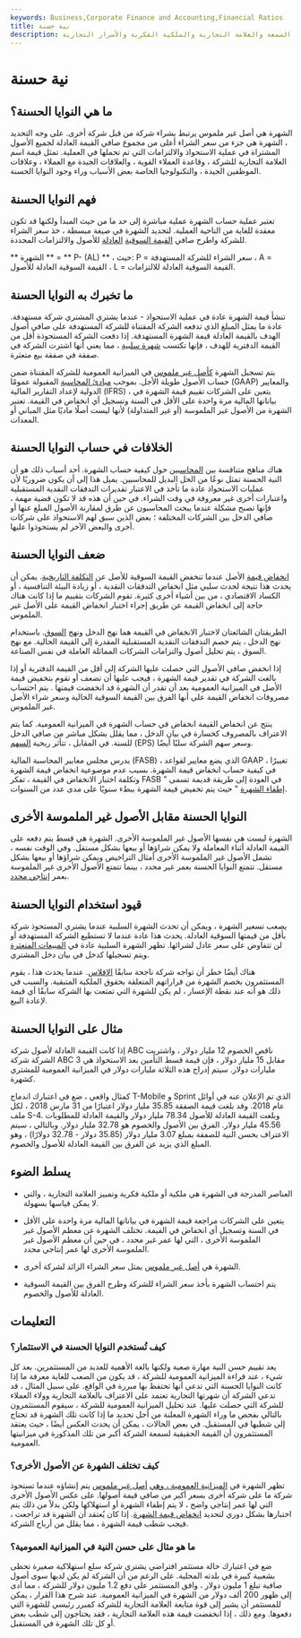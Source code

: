 ```yaml
---
keywords: Business,Corporate Finance and Accounting,Financial Ratios
title: نية حسنة
description: الشهرة هي أصل غير ملموس عندما تستحوذ شركة على أخرى. يتضمن السمعة والعلامة التجارية والملكية الفكرية والأسرار التجارية.
---
```


# نية حسنة
## ما هي النوايا الحسنة؟

الشهرة هي أصل غير ملموس يرتبط بشراء شركة من قبل شركة أخرى. على وجه التحديد ، الشهرة هي جزء من سعر الشراء أعلى من مجموع صافي القيمة العادلة لجميع الأصول المشتراة في عملية الاستحواذ والالتزامات التي تم تحملها في العملية. تمثل قيمة اسم العلامة التجارية للشركة ، وقاعدة العملاء القوية ، والعلاقات الجيدة مع العملاء ، وعلاقات الموظفين الجيدة ، والتكنولوجيا الخاصة بعض الأسباب وراء وجود النوايا الحسنة.

## فهم النوايا الحسنة

تعتبر عملية حساب الشهرة عملية مباشرة إلى حد ما من حيث المبدأ ولكنها قد تكون معقدة للغاية من الناحية العملية. لتحديد الشهرة في صيغة مبسطة ، خذ سعر الشراء للشركة واطرح صافي [القيمة السوقية](/fairmarketvalue) [العادلة](/fairmarketvalue) للأصول والالتزامات المحددة.

** الشهرة ** = ** P- (AL) ** ، حيث: P = سعر الشراء للشركة المستهدفة ، A = القيمة السوقية العادلة للأصول ، L = القيمة السوقية العادلة للالتزامات.

## ما تخبرك به النوايا الحسنة

تنشأ قيمة الشهرة عادة في عملية الاستحواذ - عندما يشتري المشتري شركة مستهدفة. عادة ما يمثل المبلغ الذي تدفعه الشركة المقتناة للشركة المستهدفة على صافي أصول الهدف بالقيمة العادلة قيمة الشهرة المستهدفة. إذا دفعت الشركة المستحوذة أقل من القيمة الدفترية للهدف ، فإنها تكتسب [شهرة سلبية](/negativegoodwill) ، مما يعني أنها اشترت الشركة في صفقة في صفقة بيع متعثرة.

يتم تسجيل الشهرة [كأصل غير ملموس](/intangibleasset) في الميزانية العمومية للشركة المقتناة ضمن حساب الأصول طويلة الأجل. بموجب [مبادئ المحاسبة](/gaap) المقبولة عمومًا (GAAP) والمعايير الدولية لإعداد التقارير المالية (IFRS) ، يتعين على الشركات تقييم قيمة الشهرة في بياناتها المالية مرة واحدة على الأقل في السنة وتسجيل أي انخفاض في القيمة. تعتبر الشهرة من الأصول غير الملموسة (أو غير المتداولة) لأنها ليست أصلًا ماديًا مثل المباني أو المعدات.

## الخلافات في حساب النوايا الحسنة

هناك مناهج متنافسة بين [المحاسبين](/accountant) حول كيفية حساب الشهرة. أحد أسباب ذلك هو أن النية الحسنة تمثل نوعًا من الحل البديل للمحاسبين. يميل هذا إلى أن يكون ضروريًا لأن عمليات الاستحواذ عادة ما تأخذ في الاعتبار تقديرات التدفقات النقدية المستقبلية واعتبارات أخرى غير معروفة في وقت الشراء. في حين أن هذه قد لا تكون قضية مهمة ، فإنها تصبح مشكلة عندما يبحث المحاسبون عن طرق لمقارنة الأصول المبلغ عنها أو صافي الدخل بين الشركات المختلفة ؛ بعض الذين سبق لهم الاستحواذ على شركات أخرى والبعض الآخر لم يستحوذوا عليها.

## ضعف النوايا الحسنة

[انخفاض قيمة](/impairment) الأصل عندما تنخفض القيمة السوقية للأصل عن [التكلفة التاريخية](/historical-cost). يمكن أن يحدث هذا نتيجة لحدث سلبي مثل انخفاض التدفقات النقدية ، أو زيادة البيئة التنافسية ، أو الكساد الاقتصادي ، من بين أشياء أخرى كثيرة. تقوم الشركات بتقييم ما إذا كانت هناك حاجة إلى انخفاض القيمة عن طريق إجراء اختبار انخفاض القيمة على الأصل غير الملموس.

الطريقتان الشائعتان لاختبار الانخفاض في القيمة هما نهج الدخل ونهج [السوق](/market-approach). باستخدام نهج الدخل ، يتم خصم التدفقات النقدية المستقبلية المقدرة إلى القيمة الحالية. مع نهج السوق ، يتم تحليل أصول والتزامات الشركات المماثلة العاملة في نفس الصناعة.

إذا انخفض صافي الأصول التي حصلت عليها الشركة إلى أقل من القيمة الدفترية أو إذا بالغت الشركة في تقدير قيمة الشهرة ، فيجب عليها أن تضعف أو تقوم بتخفيض قيمة الأصل في الميزانية العمومية بعد أن تقدر أن الشهرة قد انخفضت قيمتها . يتم احتساب مصروفات انخفاض القيمة على أنها الفرق بين القيمة السوقية الحالية وسعر شراء الأصل غير الملموس.

ينتج عن انخفاض القيمة انخفاض في حساب الشهرة في الميزانية العمومية. كما يتم الاعتراف بالمصروف كخسارة في بيان الدخل ، مما يقلل بشكل مباشر من صافي الدخل للسنة. في المقابل ، تتأثر ربحية [السهم](/eps) (EPS) وسعر سهم الشركة سلبًا أيضًا.

يدرس مجلس معايير المحاسبة المالية (FASB) ، الذي يضع معايير لقواعد GAAP ، تغييرًا في كيفية حساب انخفاض قيمة الشهرة. بسبب عدم موضوعية انخفاض قيمة الشهرة وتكلفة اختبار الانخفاض في القيمة ، تفكر FASB في العودة إلى طريقة قديمة تسمى " [إطفاء الشهرة](/amortization) " حيث يتم تخفيض قيمة الشهرة ببطء سنويًا على مدى عدد من السنوات.

## النوايا الحسنة مقابل الأصول غير الملموسة الأخرى

الشهرة ليست هي نفسها الأصول غير الملموسة الأخرى. الشهرة هي قسط يتم دفعه على القيمة العادلة أثناء المعاملة ولا يمكن شراؤها أو بيعها بشكل مستقل. وفي الوقت نفسه ، تشمل الأصول غير الملموسة الأخرى أمثال التراخيص ويمكن شراؤها أو بيعها بشكل مستقل. تتمتع النوايا الحسنة بعمر غير محدد ، بينما تتمتع الأصول الأخرى غير الملموسة بعمر [إنتاجي محدد](/usefullife).

## قيود استخدام النوايا الحسنة

يصعب تسعير الشهرة ، ويمكن أن تحدث الشهرة السلبية عندما يشتري المستحوذ شركة بأقل من قيمتها السوقية العادلة. يحدث هذا عادة عندما لا تستطيع الشركة المستهدفة أو لن تتفاوض على سعر عادل لشرائها. تظهر الشهرة السلبية عادة في [المبيعات المتعثرة](/distressale) ويتم تسجيلها كدخل في بيان دخل المشتري.

هناك أيضًا خطر أن تواجه شركة ناجحة سابقًا [الإفلاس](/insolvency). عندما يحدث هذا ، يقوم المستثمرون بخصم الشهرة من قراراتهم المتعلقة بحقوق الملكية المتبقية. والسبب في ذلك هو أنه عند نقطة الإعسار ، لم يكن للشهرة التي تمتعت بها الشركة سابقًا أي قيمة لإعادة البيع.

## مثال على النوايا الحسنة

إذا كانت القيمة العادلة لأصول شركة ABC ناقص الخصوم 12 مليار دولار ، واشتريت الشركة شركة ABC مقابل 15 مليار دولار ، فإن قيمة قسط التأمين بعد الاستحواذ هي 3 مليارات دولار. سيتم إدراج هذه الثلاثة مليارات دولار في الميزانية العمومية للمشتري كشهرة.

كمثال واقعي ، ضع في اعتبارك اندماج T-Mobile و Sprint الذي تم الإعلان عنه في أوائل عام 2018. وقد بلغت قيمة الصفقة 35.85 مليار دولار اعتبارًا من 31 مارس 2018 ، لكل ملف S-4. وبلغت القيمة العادلة للأصول 78.34 مليار دولار والقيمة العادلة للمطلوبات 45.56 مليار دولار. الفرق بين الأصول والخصوم هو 32.78 مليار دولار. وبالتالي ، سيتم الاعتراف بحسن النية للصفقة بمبلغ 3.07 مليار دولار (35.85 دولار - 32.78 دولارًا) ، وهو المبلغ الذي يزيد عن الفرق بين القيمة العادلة للأصول والخصوم.

## يسلط الضوء

- العناصر المدرجة في الشهرة هي ملكية أو ملكية فكرية وتمييز العلامة التجارية ، والتي لا يمكن قياسها بسهولة.

- يتعين على الشركات مراجعة قيمة الشهرة في بياناتها المالية مرة واحدة على الأقل في السنة وتسجيل أي انخفاض في القيمة. تختلف الشهرة عن معظم الأصول غير الملموسة الأخرى ، التي لها عمر غير محدد ، في حين أن معظم الأصول غير الملموسة الأخرى لها عمر إنتاجي محدد.

- الشهرة هي [أصل غير ملموس](/intangibleasset) يمثل سعر الشراء الزائد لشركة أخرى.

- يتم احتساب الشهرة بأخذ سعر الشراء للشركة وطرح الفرق بين القيمة السوقية العادلة للأصول والخصوم.

## التعليمات

### كيف تُستخدم النوايا الحسنة في الاستثمار؟

يعد تقييم حسن النية مهارة صعبة ولكنها بالغة الأهمية للعديد من المستثمرين. بعد كل شيء ، عند قراءة الميزانية العمومية للشركة ، قد يكون من الصعب للغاية معرفة ما إذا كانت النوايا الحسنة التي تدعي أنها تحتفظ بها مبررة في الواقع. على سبيل المثال ، قد تدعي الشركة أن شهرتها التجارية تعتمد على الاعتراف بالعلامة التجارية وولاء العملاء للشركة التي حصلت عليها. عند تحليل الميزانية العمومية للشركة ، سيقوم المستثمرون بالتالي بفحص ما وراء الشهرة المعلنة من أجل تحديد ما إذا كانت تلك الشهرة قد تحتاج إلى شطبها في المستقبل. في بعض الحالات ، يمكن أن يحدث العكس أيضًا ، حيث يعتقد المستثمرون أن القيمة الحقيقية لسمعة الشركة أكبر من تلك المذكورة في ميزانيتها العمومية.

### كيف تختلف الشهرة عن الأصول الأخرى؟

تظهر الشهرة في [الميزانية العمومية ، وهي](/balancesheet) [أصل غير ملموس](/intangibleasset) يتم إنشاؤه عندما تستحوذ شركة ما على شركة أخرى بسعر أكبر من صافي قيمة أصولها. على عكس الأصول الأخرى التي لها عمر إنتاجي واضح ، لا يتم إطفاء الشهرة أو استهلاكها ولكن بدلاً من ذلك يتم اختبارها بشكل دوري لتحديد [انخفاض قيمة الشهرة](/goodwill-impairment). إذا كان يُعتقد أن الشهرة قد تراجعت ، فيجب شطب قيمة الشهرة ، مما يقلل من أرباح الشركة.

### ما هو مثال على حسن النية في الميزانية العمومية؟

ضع في اعتبارك حالة مستثمر افتراضي يشتري شركة سلع استهلاكية صغيرة تحظى بشعبية كبيرة في بلدته المحلية. على الرغم من أن الشركة لم يكن لديها سوى أصول صافية تبلغ 1 مليون دولار ، وافق المستثمر على دفع 1.2 مليون دولار للشركة ، مما أدى إلى ظهور 200 ألف دولار من الشهرة في الميزانية العمومية. عند شرح هذا القرار ، يمكن للمستثمر أن يشير إلى قوة متابعة العلامة التجارية للشركة كمبرر رئيسي للشهرة التي دفعوها. ومع ذلك ، إذا انخفضت قيمة هذه العلامة التجارية ، فقد يحتاجون إلى شطب بعض أو كل تلك الشهرة في المستقبل.

